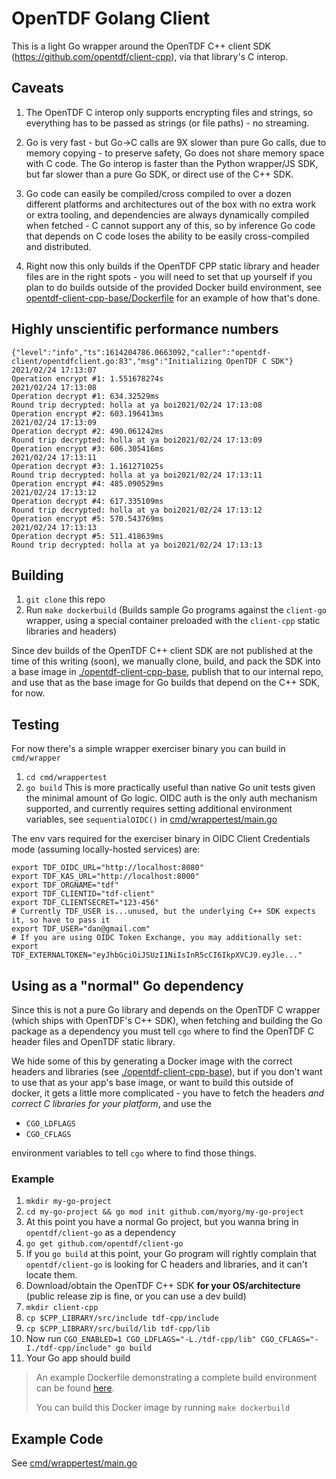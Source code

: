 # OpenTDF Golang Client

This is a light Go wrapper around the OpenTDF C++ client SDK (https://github.com/opentdf/client-cpp), via that library's C interop.

## Caveats

1. The OpenTDF C interop only supports encrypting files and strings, so everything has to be passed as strings (or file paths) - no streaming.

1. Go is very fast - but Go->C calls are 9X slower than pure Go calls, due to memory copying - to preserve safety, Go does not share memory space with C code. The Go interop is faster than the Python wrapper/JS SDK, but far slower than a pure Go SDK, or direct use of the C++ SDK.

1. Go code can easily be compiled/cross compiled to over a dozen different platforms and architectures out of the box with no extra work or extra tooling, and dependencies are always dynamically compiled when fetched - C cannot support any of this, so by inference Go code that depends on C code loses the ability to be easily cross-compiled and distributed.

1. Right now this only builds if the OpenTDF CPP static library and header files are in the right spots - you will need to set that up yourself if you plan to do builds outside of the provided Docker build environment, see [opentdf-client-cpp-base/Dockerfile](opentdf-client-cpp-base/Dockerfile) for an example of how that's done.

## Highly unscientific performance numbers

    {"level":"info","ts":1614204786.0663092,"caller":"opentdf-client/opentdfclient.go:83","msg":"Initializing OpenTDF C SDK"}
    2021/02/24 17:13:07
    Operation encrypt #1: 1.551678274s
    2021/02/24 17:13:08
    Operation decrypt #1: 634.32529ms
    Round trip decrypted: holla at ya boi2021/02/24 17:13:08
    Operation encrypt #2: 603.196413ms
    2021/02/24 17:13:09
    Operation decrypt #2: 490.061242ms
    Round trip decrypted: holla at ya boi2021/02/24 17:13:09
    Operation encrypt #3: 606.305416ms
    2021/02/24 17:13:11
    Operation decrypt #3: 1.161271025s
    Round trip decrypted: holla at ya boi2021/02/24 17:13:11
    Operation encrypt #4: 485.090529ms
    2021/02/24 17:13:12
    Operation decrypt #4: 617.335109ms
    Round trip decrypted: holla at ya boi2021/02/24 17:13:12
    Operation encrypt #5: 570.543769ms
    2021/02/24 17:13:13
    Operation decrypt #5: 511.418639ms
    Round trip decrypted: holla at ya boi2021/02/24 17:13:13
  
## Building

1. `git clone` this repo
1. Run `make dockerbuild` (Builds sample Go programs against the `client-go` wrapper, using a special container preloaded with the `client-cpp` static libraries and headers)

Since dev builds of the OpenTDF C++ client SDK are not published at the time of this writing (soon), we manually clone, build, and pack the SDK into a base image in [./opentdf-client-cpp-base](./opentdf-client-cpp-base), publish that to our internal repo, and use that as the base image for Go builds that depend on the C++ SDK, for now.

## Testing

For now there's a simple wrapper exerciser binary you can build in `cmd/wrapper`

1. `cd cmd/wrappertest`
1. `go build`
This is more practically useful than native Go unit tests given the minimal amount of Go logic.
OIDC auth is the only auth mechanism supported, and currently requires setting additional environment variables, see `sequentialOIDC()` in [cmd/wrappertest/main.go](cmd/wrappertest/main.go)

The env vars required for the exerciser binary in OIDC Client Credentials mode (assuming locally-hosted services) are:

```shell
export TDF_OIDC_URL="http://localhost:8080"
export TDF_KAS_URL="http://localhost:8000"
export TDF_ORGNAME="tdf"
export TDF_CLIENTID="tdf-client"
export TDF_CLIENTSECRET="123-456"
# Currently TDF_USER is...unused, but the underlying C++ SDK expects it, so have to pass it
export TDF_USER="dan@gmail.com"
# If you are using OIDC Token Exchange, you may additionally set:
export TDF_EXTERNALTOKEN="eyJhbGciOiJSUzI1NiIsInR5cCI6IkpXVCJ9.eyJle..."
```

## Using as a "normal" Go dependency

Since this is not a pure Go library and depends on the OpenTDF C wrapper (which ships with OpenTDF's C++ SDK), when fetching and building the Go
package as a dependency you must tell `cgo` where to find the OpenTDF C header files and OpenTDF static library.

We hide some of this by generating a Docker image with the correct headers and libraries (see [./opentdf-client-cpp-base](./opentdf-client-cpp-base)), but if you don't want to use that as your app's base image, or want to build this outside of docker, it gets a little more complicated - you have to fetch the headers _and correct C libraries for your platform_, and use the

- `CGO_LDFLAGS`
- `CGO_CFLAGS`

environment variables to tell `cgo` where to find those things.

### Example

1. `mkdir my-go-project`
1. `cd my-go-project && go mod init github.com/myorg/my-go-project`
1. At this point you have a normal Go project, but you wanna bring in `opentdf/client-go` as a dependency
1. `go get github.com/opentdf/client-go`
1. If you `go build` at this point, your Go program will rightly complain that `opentdf/client-go` is looking for C headers and libraries, and it can't locate them.
1. Download/obtain the OpenTDF C++ SDK **for your OS/architecture** (public release zip is fine, or you can use a dev build)
1. `mkdir client-cpp`
1. `cp $CPP_LIBRARY/src/include tdf-cpp/include`
1. `cp $CPP_LIBRARY/src/build/lib tdf-cpp/lib`
1. Now run `CGO_ENABLED=1 CGO_LDFLAGS="-L./tdf-cpp/lib" CGO_CFLAGS="-I./tdf-cpp/include" go build`
1. Your Go app should build

> An example Dockerfile demonstrating a complete build environment can be found [here](./Dockerfile).
>
> You can build this Docker image by running `make dockerbuild`

## Example Code

See [cmd/wrappertest/main.go](./cmd/wrappertest/main.go)
